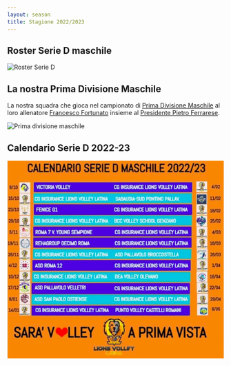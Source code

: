 ```yaml
---
layout: season
title: Stagione 2022/2023
---
```


## Roster Serie D maschile

![Roster Serie D](img/roster-serie-d.png)

## La nostra Prima Divisione Maschile

La nostra squadra che gioca nel campionato di [Prima Divisione Maschile](https://fipavonline.it/main/classifica/41308) al loro allenatore [Francesco Fortunato](https://it.wikipedia.org/wiki/Francesco_Fortunato) insieme al [Presidente Pietro Ferrarese](https://www.instagram.com/ilconte1966_/?hl=en).

![Prima divisione maschile](img/foto_primaDivisioneM.jpeg)

## Calendario Serie D 2022-23

![Serie D](img/calendario-serie-d-2022.png)